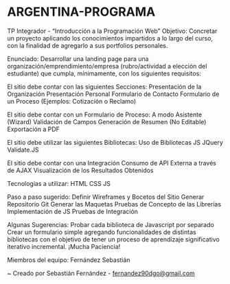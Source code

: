 # ARGENTINA-PROGRAMA

TP Integrador - “Introducción a la Programación Web”
Objetivo:
Concretar un proyecto aplicando los conocimientos impartidos a lo largo del curso, con la finalidad de agregarlo a sus portfolios personales.

Enunciado:
Desarrollar una landing page para una organización/emprendimiento/empresa (rubro/actividad a elección del estudiante) que cumpla, mínimamente, con los siguientes requisitos:

El sitio debe contar con las siguientes Secciones:
Presentación de la Organización
Presentación Personal
Formulario de Contacto
Formulario de un Proceso (Ejemplos: Cotización o Reclamo)

El sitio debe contar con un Formulario de Proceso:
A modo Asistente (Wizard)
Validación de Campos
Generación de Resumen (No Editable)
Exportación a PDF

El sitio debe utilizar las siguientes Bibliotecas:
Uso de Bibliotecas JS
JQuery
Validate.JS

El sitio debe contar con una Integración
Consumo de API Externa a través de AJAX
Visualización de los Resultados Obtenidos

Tecnologías a utilizar:
HTML
CSS
JS

Paso a paso sugerido:
Definir Wireframes y Bocetos del Sitio
Generar Repositorio Git
Generar las Maquetas
Pruebas de Concepto de las Librerías
Implementación de JS
Pruebas de Integración

Algunas Sugerencias:
Probar cada biblioteca de Javascript por separado
Crear un formulario simple agregando funcionalidades de distintas bibliotecas con el objetivo de tener un proceso de aprendizaje significativo iterativo incremental.
¡Mucha Paciencia!

Miembros del equipo:
Fernández Sebastián

~ Creado por Sebastián Fernández - fernandez90dgo@gmail.com

